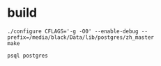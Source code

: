 # build

```shell
./configure CFLAGS='-g -O0' --enable-debug --prefix=/media/black/Data/lib/postgres/zh_master
make

psql postgres
```
